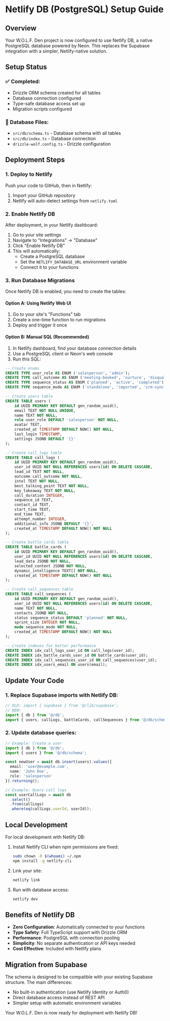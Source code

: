 # Netlify DB (PostgreSQL) Setup Guide

## Overview

Your W.O.L.F. Den project is now configured to use Netlify DB, a native PostgreSQL database powered by Neon. This replaces the Supabase integration with a simpler, Netlify-native solution.

## Setup Status

### ✅ Completed:
- Drizzle ORM schema created for all tables
- Database connection configured
- Type-safe database access set up
- Migration scripts configured

### 📁 Database Files:
- `src/db/schema.ts` - Database schema with all tables
- `src/db/index.ts` - Database connection
- `drizzle-wolf.config.ts` - Drizzle configuration

## Deployment Steps

### 1. Deploy to Netlify

Push your code to GitHub, then in Netlify:
1. Import your GitHub repository
2. Netlify will auto-detect settings from `netlify.toml`

### 2. Enable Netlify DB

After deployment, in your Netlify dashboard:

1. Go to your site settings
2. Navigate to "Integrations" → "Database"
3. Click "Enable Netlify DB"
4. This will automatically:
   - Create a PostgreSQL database
   - Set the `NETLIFY_DATABASE_URL` environment variable
   - Connect it to your functions

### 3. Run Database Migrations

Once Netlify DB is enabled, you need to create the tables:

#### Option A: Using Netlify Web UI
1. Go to your site's "Functions" tab
2. Create a one-time function to run migrations
3. Deploy and trigger it once

#### Option B: Manual SQL (Recommended)
1. In Netlify dashboard, find your database connection details
2. Use a PostgreSQL client or Neon's web console
3. Run this SQL:

```sql
-- Create enums
CREATE TYPE user_role AS ENUM ('salesperson', 'admin');
CREATE TYPE call_outcome AS ENUM ('meeting-booked', 'nurture', 'disqualified', 'follow-up');
CREATE TYPE sequence_status AS ENUM ('planned', 'active', 'completed');
CREATE TYPE sequence_mode AS ENUM ('standalone', 'imported', 'crm-sync');

-- Create users table
CREATE TABLE users (
    id UUID PRIMARY KEY DEFAULT gen_random_uuid(),
    email TEXT NOT NULL UNIQUE,
    name TEXT NOT NULL,
    role user_role DEFAULT 'salesperson' NOT NULL,
    avatar TEXT,
    created_at TIMESTAMP DEFAULT NOW() NOT NULL,
    last_login TIMESTAMP,
    settings JSONB DEFAULT '{}'
);

-- Create call_logs table
CREATE TABLE call_logs (
    id UUID PRIMARY KEY DEFAULT gen_random_uuid(),
    user_id UUID NOT NULL REFERENCES users(id) ON DELETE CASCADE,
    lead_id TEXT NOT NULL,
    outcome call_outcome NOT NULL,
    intel TEXT NOT NULL,
    best_talking_point TEXT NOT NULL,
    key_takeaway TEXT NOT NULL,
    call_duration INTEGER,
    sequence_id TEXT,
    contact_id TEXT,
    start_time TEXT,
    end_time TEXT,
    attempt_number INTEGER,
    additional_info JSONB DEFAULT '{}',
    created_at TIMESTAMP DEFAULT NOW() NOT NULL
);

-- Create battle_cards table
CREATE TABLE battle_cards (
    id UUID PRIMARY KEY DEFAULT gen_random_uuid(),
    user_id UUID NOT NULL REFERENCES users(id) ON DELETE CASCADE,
    lead_data JSONB NOT NULL,
    selected_content JSONB NOT NULL,
    dynamic_intelligence TEXT[] NOT NULL,
    created_at TIMESTAMP DEFAULT NOW() NOT NULL
);

-- Create call_sequences table
CREATE TABLE call_sequences (
    id UUID PRIMARY KEY DEFAULT gen_random_uuid(),
    user_id UUID NOT NULL REFERENCES users(id) ON DELETE CASCADE,
    name TEXT NOT NULL,
    contacts JSONB NOT NULL,
    status sequence_status DEFAULT 'planned' NOT NULL,
    sprint_size INTEGER NOT NULL,
    mode sequence_mode NOT NULL,
    created_at TIMESTAMP DEFAULT NOW() NOT NULL
);

-- Create indexes for better performance
CREATE INDEX idx_call_logs_user_id ON call_logs(user_id);
CREATE INDEX idx_battle_cards_user_id ON battle_cards(user_id);
CREATE INDEX idx_call_sequences_user_id ON call_sequences(user_id);
CREATE INDEX idx_users_email ON users(email);
```

## Update Your Code

### 1. Replace Supabase imports with Netlify DB:

```typescript
// OLD: import { supabase } from '@/lib/supabase';
// NEW:
import { db } from '@/db';
import { users, callLogs, battleCards, callSequences } from '@/db/schema';
```

### 2. Update database queries:

```typescript
// Example: Create a user
import { db } from '@/db';
import { users } from '@/db/schema';

const newUser = await db.insert(users).values({
  email: 'user@example.com',
  name: 'John Doe',
  role: 'salesperson'
}).returning();

// Example: Query call logs
const userCallLogs = await db
  .select()
  .from(callLogs)
  .where(eq(callLogs.userId, userId));
```

## Local Development

For local development with Netlify DB:

1. Install Netlify CLI when npm permissions are fixed:
   ```bash
   sudo chown -R $(whoami) ~/.npm
   npm install -g netlify-cli
   ```

2. Link your site:
   ```bash
   netlify link
   ```

3. Run with database access:
   ```bash
   netlify dev
   ```

## Benefits of Netlify DB

- **Zero Configuration**: Automatically connected to your functions
- **Type Safety**: Full TypeScript support with Drizzle ORM
- **Performance**: PostgreSQL with connection pooling
- **Simplicity**: No separate authentication or API keys needed
- **Cost Effective**: Included with Netlify plans

## Migration from Supabase

The schema is designed to be compatible with your existing Supabase structure. The main differences:
- No built-in authentication (use Netlify Identity or Auth0)
- Direct database access instead of REST API
- Simpler setup with automatic environment variables

Your W.O.L.F. Den is now ready for deployment with Netlify DB!